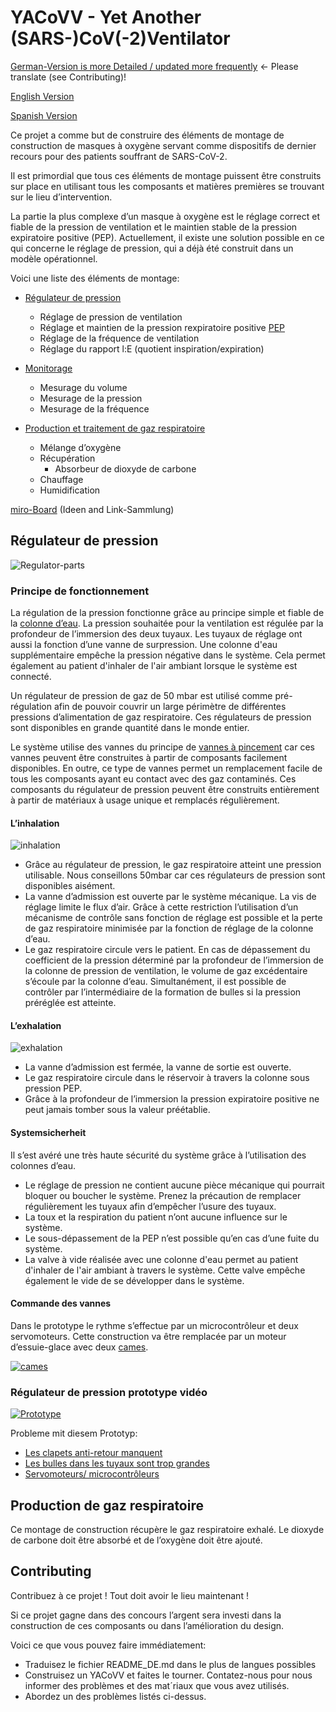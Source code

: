 # YACoVV - Yet Another (SARS-)CoV(-2)Ventilator

[German-Version is more Detailed / updated more frequently](README_DE.md) <- Please translate (see Contributing)!

[English Version](README.md)

[Spanish Version](README_ES.md)

Ce projet a comme but de construire des éléments de montage de construction de masques à oxygène servant comme dispositifs de dernier recours pour des patients souffrant de SARS-CoV-2.

Il est primordial que tous ces éléments de montage puissent être construits sur place en utilisant tous les composants et matières premières se trouvant sur le lieu d’intervention.

La partie la plus complexe d’un masque à oxygène est le réglage correct et fiable de la pression de ventilation et le maintien stable de la pression expiratoire positive (PEP).
Actuellement, il existe une solution possible en ce qui concerne le réglage de pression, qui a déjà été construit dans un modèle opérationnel.

Voici une liste des éléments de montage:

- [Régulateur de pression](#Druckregler)
    - Réglage de pression de ventilation
    - Réglage et maintien de la pression rexpiratoire positive [PEP](https://fr.wikipedia.org/wiki/Pression_expiratoire_positive)
    - Réglage de la fréquence de ventilation
    - Réglage du rapport l:E (quotient inspiration/expiration)

- [Monitorage](MONITORING_DE.md)
    - Mesurage du volume
    - Mesurage de la pression
    - Mesurage de la fréquence

- [Production et traitement de gaz respiratoire](#Atemgaserzeugung)
    - Mélange d’oxygène
    - Récupération
        - Absorbeur de dioxyde de carbone
    - Chauffage
    - Humidification

[miro-Board](https://miro.com/app/board/o9J_kuxCsRI=/) (Ideen and Link-Sammlung)

## Régulateur de pression

![Regulator-parts](img/system_fr.jpg)

### Principe de fonctionnement

La régulation de la pression fonctionne grâce au principe simple et fiable de la [colonne d’eau](https://de.wikipedia.org/wiki/Meter_Wassers%C3%A4ule). La pression souhaitée pour la ventilation est régulée par la profondeur de l’immersion des deux tuyaux. Les tuyaux de réglage ont aussi la fonction d’une vanne de surpression. Une colonne d'eau supplémentaire empêche la pression négative dans le système. Cela permet également au patient d'inhaler de l'air ambiant lorsque le système est connecté.

Un régulateur de pression de gaz de 50 mbar est utilisé comme pré-régulation afin de pouvoir couvrir un large périmètre de différentes pressions d’alimentation de gaz respiratoire.
Ces régulateurs de pression sont disponibles en grande quantité dans le monde entier.

Le système utilise des vannes du principe de [vannes à pincement](https://www.ako-armaturen.de/produkte/mechanische-schlauchquetschventile.html) car ces vannes peuvent être construites à partir de composants facilement disponibles. En outre, ce type de vannes permet un remplacement facile de tous les composants ayant eu contact avec des gaz contaminés.
Ces composants du régulateur de pression peuvent être construits entièrement à partir de matériaux à usage unique et remplacés régulièrement.

#### L’inhalation
![inhalation](img/insp_fr.jpg)

- Grâce au régulateur de pression, le gaz respiratoire atteint une pression utilisable. Nous conseillons 50mbar car ces régulateurs de pression sont disponibles aisément.
- La vanne d’admission est ouverte par le système mécanique. La vis de réglage limite le flux d’air. Grâce à cette restriction l’utilisation d’un mécanisme de contrôle sans fonction de réglage est possible et la perte de gaz respiratoire minimisée par la fonction de réglage de la colonne d’eau.
- Le gaz respiratoire circule vers le patient. En cas de dépassement du coefficient de la pression déterminé par la profondeur de l’immersion de la colonne de pression de ventilation, le volume de gaz excédentaire s’écoule par la colonne d’eau. Simultanément, il est possible de contrôler par l’intermédiaire de la formation de bulles si la pression préréglée est atteinte.

#### L’exhalation
![exhalation](img/exp_fr.jpg)

- La vanne d’admission est fermée, la vanne de sortie est ouverte.
- Le gaz respiratoire circule dans le réservoir à travers la colonne sous pression PEP.
- Grâce à la profondeur de l’immersion la pression expiratoire positive ne peut jamais tomber sous la valeur préétablie.

#### Systemsicherheit

Il s’est avéré une très haute sécurité du système grâce à l’utilisation des colonnes d’eau.

- Le réglage de pression ne contient aucune pièce mécanique qui pourrait bloquer ou boucher le système. Prenez la précaution de remplacer régulièrement les tuyaux afin d’empêcher l’usure des tuyaux.
- La toux et la respiration du patient n’ont aucune influence sur le système.
- Le sous-dépassement de la PEP n’est possible qu’en cas d’une fuite du système.
- La valve à vide réalisée avec une colonne d'eau permet au patient d'inhaler de l'air ambiant à travers le système. Cette valve empêche également le vide de se développer dans le système.

#### Commande des vannes

Dans le prototype le rythme s’effectue par un microcontrôleur et deux servomoteurs. Cette construction va être remplacée par un moteur d’essuie-glace avec deux [cames](https://fr.wikipedia.org/wiki/Came_(m%C3%A9canique)).

[![cames](img/camdisc.gif)](https://autode.sk/3dx6EbZ)

### Régulateur de pression prototype vidéo
[![Prototype](img/prototype.jpg)](https://www.youtube.com/watch?v=eBIlyaHW4l0)

Probleme mit diesem Prototyp:
- [Les clapets anti-retour manquent](https://github.com/auenkind/YACoVV/issues/3)
- [Les bulles dans les tuyaux sont trop grandes](https://github.com/auenkind/YACoVV/issues/1)
- [Servomoteurs/ microcontrôleurs](https://github.com/auenkind/YACoVV/issues/2)

## Production de gaz respiratoire
Ce montage de construction récupère le gaz respiratoire exhalé. Le dioxyde de carbone doit être absorbé et de l’oxygène doit être ajouté.

## Contributing
Contribuez à ce projet ! Tout doit avoir le lieu maintenant !

Si ce projet gagne dans des concours l’argent sera investi dans la construction de ces composants ou dans l’amélioration du design.

Voici ce que vous pouvez faire immédiatement:

- Traduisez le fichier README_DE.md dans le plus de langues possibles
- Construisez un YACoVV et faites le tourner. Contatez-nous pour nous informer des problèmes et des mat´riaux que vous avez utilisés.
- Abordez un des problèmes listés ci-dessus.